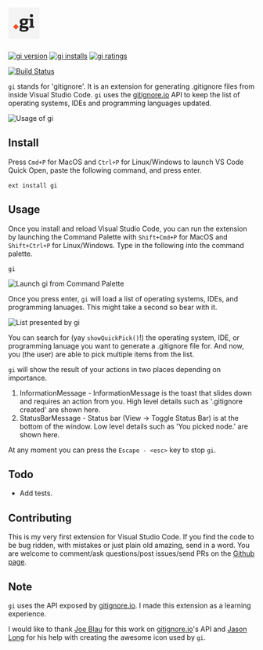 # ![vscode-icon](assets/icon-64x64.png)

[![gi version](https://vsmarketplacebadge.apphb.com/version-short/rubbersheep.gi.svg)](https://marketplace.visualstudio.com/items?itemName=rubbersheep.gi) [![gi installs](https://vsmarketplacebadge.apphb.com/installs/rubbersheep.gi.svg)](https://marketplace.visualstudio.com/items?itemName=rubbersheep.gi) [![gi ratings](https://vsmarketplacebadge.apphb.com/rating-short/rubbersheep.gi.svg)](https://marketplace.visualstudio.com/items?itemName=rubbersheep.gi#review-details)

[![Build Status](https://travis-ci.org/hasit/vscode-gi.svg?branch=master)](https://travis-ci.org/hasit/vscode-gi)

`gi` stands for 'gitignore'. It is an extension for generating .gitignore files from inside Visual Studio Code. `gi` uses the [gitignore.io](https://www.gitignore.io) API to keep the list of operating systems, IDEs and programming languages updated.

![Usage of gi](assets/gi.gif)

## Install
Press `Cmd+P` for MacOS and `Ctrl+P` for Linux/Windows to launch VS Code Quick Open, paste the following command, and press enter.

```
ext install gi
```

## Usage

Once you install and reload Visual Studio Code, you can run the extension by launching the Command Palette with `Shift+Cmd+P` for MacOS and `Shift+Ctrl+P` for Linux/Windows. Type in the following into the command palette.

```
gi
```

![Launch gi from Command Palette](assets/cp.png)

Once you press enter, `gi` will load a list of operating systems, IDEs, and programming lanuages. This might take a second so bear with it.

![List presented by gi](assets/list.png)

You can search for (yay `showQuickPick()`!) the operating system, IDE, or programming lanuage you want to generate a .gitignore file for. And now, you (the user) are able to pick multiple items from the list.

`gi` will show the result of your actions in two places depending on importance.
1. InformationMessage - InformationMessage is the toast that slides down and requires an action from you. High level details such as '.gitignore created' are shown here.
2. StatusBarMessage - Status bar (View -> Toggle Status Bar) is at the bottom of the window. Low level details such as 'You picked node.' are shown here.

At any moment you can press the `Escape - <esc>` key to stop `gi`.

## Todo 

- Add tests.

## Contributing

This is my very first extension for Visual Studio Code. If you find the code to be bug ridden, with mistakes or just plain old amazing, send in a word. You are welcome to comment/ask questions/post issues/send PRs on the [Github page](https://github.com/hasit/vscode-gi). 

## Note

`gi` uses the API exposed by [gitignore.io](https://www.gitignore.io). I made this extension as a learning experience.

I would like to thank [Joe Blau](https://joeblau.com) for this work on [gitignore.io](https://www.gitignore.io)'s API and [Jason Long](http://www.jasonlong.me) for his help with creating the awesome icon used by `gi`.

